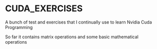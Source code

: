 # CUDA_EXERCISES
A bunch of test and exercises that I continually use to learn Nvidia Cuda Programming 

So far it contains matrix operations and some basic mathematical operations 
